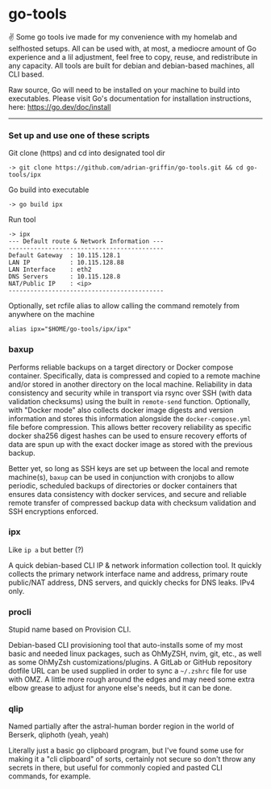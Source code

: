 # go-tools

✌ Some go tools ive made for my convenience with my homelab and selfhosted setups. All can be used with, at most, a mediocre amount of Go experience and a lil adjustment, feel free to copy, reuse, and redistribute in any capacity. All tools are built for debian and debian-based machines, all CLI based.

Raw source, Go will need to be installed on your machine to build into executables. Please visit Go's documentation for installation instructions, here: https://go.dev/doc/install

---

### Set up and use one of these scripts

Git clone (https) and cd into designated tool dir
```shell
·> git clone https://github.com/adrian-griffin/go-tools.git && cd go-tools/ipx
```

Go build into executable
```shell
·> go build ipx
```

Run tool
```shell
·> ipx
--- Default route & Network Information ---
-------------------------------------------
Default Gateway  : 10.115.128.1
LAN IP           : 10.115.128.88
LAN Interface    : eth2
DNS Servers      : 10.115.128.8
NAT/Public IP    : <ip>
-------------------------------------------
```

Optionally, set rcfile alias to allow calling the command remotely from anywhere on the machine
```shell
alias ipx="$HOME/go-tools/ipx/ipx"
```

### baxup
Performs reliable backups on a target directory or Docker compose container. Specifically, data is compressed and copied to a remote machine and/or stored in another directory on the local machine. Reliability in data consistency and security while in transport via rsync over SSH (with data validation checksums) using the built in `remote-send` function. Optionally, with "Docker mode" also collects docker image digests and version information and stores this information alongside the `docker-compose.yml` file before compression. This allows better recovery reliability as specific docker sha256 digest hashes can be used to ensure recovery efforts of data are spun up with the exact docker image as stored with the previous backup.

Better yet, so long as SSH keys are set up between the local and remote machine(s), `baxup` can be used in conjunction with cronjobs to allow periodic, scheduled backups of directories or docker containers that ensures data consistency with docker services, and secure and reliable remote transfer of compressed backup data with checksum validation and SSH encryptions enforced. 

### ipx 
Like `ip a` but better (?)

A quick debian-based CLI IP & network information collection tool. It quickly collects the primary network interface name and address, primary route public/NAT address, DNS servers, and quickly checks for DNS leaks. IPv4 only.

### procli
Stupid name based on Provision CLI.

Debian-based CLI provisioning tool that auto-installs some of my most basic and needed linux packages, such as OhMyZSH, nvim, git, etc., as well as some OhMyZsh customizations/plugins. A GitLab or GitHub repository dotfile URL can be used supplied in order to sync a `~/.zshrc` file for use with OMZ. A little more rough around the edges and may need some extra elbow grease to adjust for anyone else's needs, but it can be done. 

### qlip
Named partially after the astral-human border region in the world of Berserk, qliphoth (yeah, yeah) 

Literally just a basic go clipboard program, but I've found some use for making it a "cli clipboard" of sorts, certainly not secure so don't throw any secrets in there, but useful for commonly copied and pasted CLI commands, for example.
